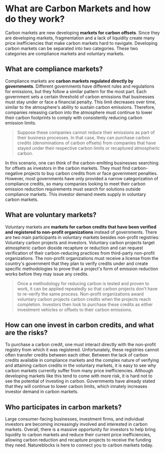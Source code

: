 # What are Carbon Markets and how do they work?

Carbon markets are new developing **markets for carbon offsets**. Since they are developing markets, fragmentation and a lack of liquidity create many price inefficiencies that make carbon markets hard to navigate. Developing carbon markets can be separated into two categories. These two categories are compliance markets and voluntary markets.

## What are compliance markets?

Compliance markets are **carbon markets regulated directly by governments**. Different governments have different rules and regulations for emissions, but they follow a similar pattern for the most part. Each government sets a certain threshold of carbon emissions that businesses must stay under or face a financial penalty. This limit decreases over time, similar to the atmosphere's ability to sustain carbon emissions. Therefore, companies releasing carbon into the atmosphere must continue to lower their carbon footprints to comply with consistently reducing carbon emission limits.

> Suppose these companies cannot reduce their emissions as part of their business processes. In that case, they can purchase carbon credits (denominations of carbon offsets) from companies that have stayed under their respective carbon limits or recaptured atmospheric carbon.

In this scenario, one can think of the carbon-emitting businesses searching for offsets as investors in the carbon markets. They must find carbon-negative projects to buy carbon credits from or face government penalties. However, most governments have only provided a narrow categorization of compliance credits, so many companies looking to meet their carbon emission reduction requirements must search for solutions outside compliance markets. This investor demand meets supply in voluntary carbon markets.

## What are voluntary markets?

Voluntary markets are **markets for carbon credits that have been verified and registered to non-profit organizations** instead of governments. There are two main participants in voluntary markets besides non-profit registries: Voluntary carbon projects and investors. Voluntary carbon projects target atmospheric carbon dioxide recapture or reduction and can request verification of their carbon-reducing practices from third-party non-profit organizations. The non-profit organizations must receive a license from the country's government that they plan to verify credits under and create specific methodologies to prove that a project's form of emission reduction works before they may issue any credits.

> Once a methodology for reducing carbon is tested and proven to work, it can be applied repeatedly so that carbon projects don't have to re-verify the same process. Non-profit organizations award voluntary carbon projects carbon credits when the projects reach completion. Investors then look to purchase these credits as either investment vehicles or offsets to their carbon emissions.

## How can one invest in carbon credits, and what are the risks?

To purchase a carbon credit, one must interact directly with the non-profit registry from which it was registered. Unfortunately, these registries cannot often transfer credits between each other. Between the lack of carbon credits available in compliance markets and the complex nature of verifying and attaining carbon credits in the voluntary markets, it is easy to see why carbon markets currently suffer from many price inefficiencies. Although developing markets like this tend to come with more risk, it is hard not to see the potential of investing in carbon. Governments have already stated that they will continue to lower carbon limits, which innately increases investor demand in carbon markets.

## Who participates in carbon markets?

Large consumer-facing businesses, investment firms, and individual investors are becoming increasingly involved and interested in carbon markets. Overall, there is a massive opportunity for investors to help bring liquidity to carbon markets and reduce their current price inefficiencies, allowing carbon reduction and recapture projects to receive the funding they need. Natureblocks is here to connect you to carbon markets today.
